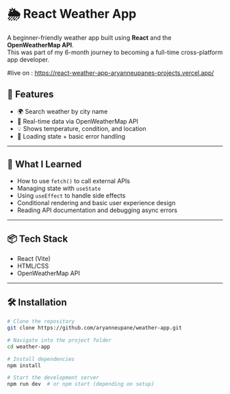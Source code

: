 # 🌦️ React Weather App

A beginner-friendly weather app built using **React** and the **OpenWeatherMap API**.  
This was part of my 6-month journey to becoming a full-time cross-platform app developer.

#live on : https://react-weather-app-aryanneupanes-projects.vercel.app/


## 🚀 Features

- 🌍 Search weather by city name
- 📡 Real-time data via OpenWeatherMap API
- 💡 Shows temperature, condition, and location
- 🔁 Loading state + basic error handling


---

## 🧠 What I Learned

- How to use `fetch()` to call external APIs
- Managing state with `useState`
- Using `useEffect` to handle side effects
- Conditional rendering and basic user experience design
- Reading API documentation and debugging async errors

---

## 📦 Tech Stack

- React (Vite)
- HTML/CSS
- OpenWeatherMap API

---

## 🛠️ Installation

```bash
# Clone the repository
git clone https://github.com/aryanneupane/weather-app.git

# Navigate into the project folder
cd weather-app

# Install dependencies
npm install

# Start the development server
npm run dev  # or npm start (depending on setup)
